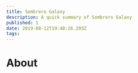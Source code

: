 ```yaml
---
title: Sombrero Galaxy
description: A quick summary of Sombrero Galaxy
published: 1
date: 2019-08-12T19:48:26.293Z
tags: 
---
```


# About